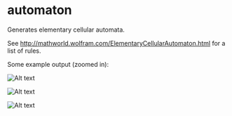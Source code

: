 # automaton
Generates elementary cellular automata.

See http://mathworld.wolfram.com/ElementaryCellularAutomaton.html for a list of rules.

Some example output (zoomed in):

![Alt text](https://pbs.twimg.com/media/CK0E2t6UwAADfPH.png)

![Alt text](https://pbs.twimg.com/media/CK0E2wGUEAEouOA.png)

![Alt text](https://pbs.twimg.com/media/CK0E2vQVEAAwz2B.png)
